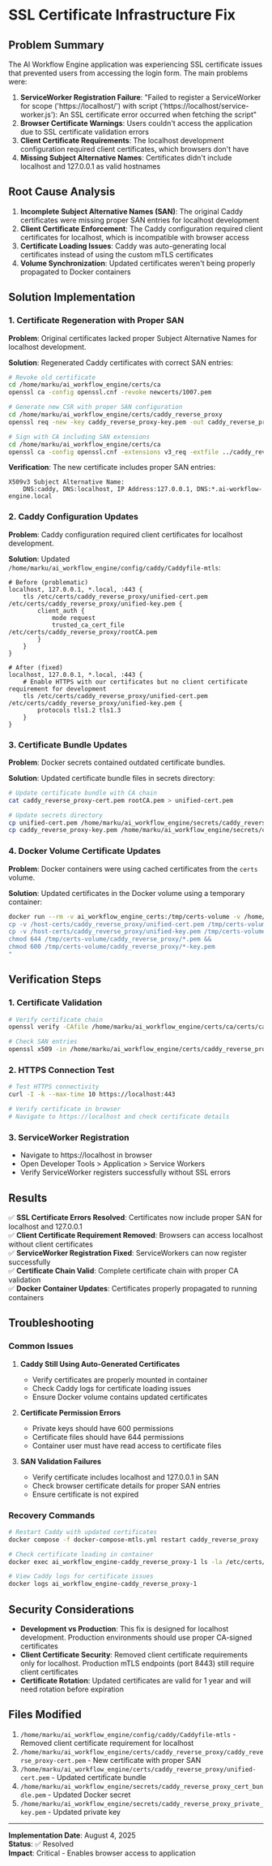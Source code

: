 # SSL Certificate Infrastructure Fix

## Problem Summary

The AI Workflow Engine application was experiencing SSL certificate issues that prevented users from accessing the login form. The main problems were:

1. **ServiceWorker Registration Failure**: "Failed to register a ServiceWorker for scope ('https://localhost/') with script ('https://localhost/service-worker.js'): An SSL certificate error occurred when fetching the script"
2. **Browser Certificate Warnings**: Users couldn't access the application due to SSL certificate validation errors
3. **Client Certificate Requirements**: The localhost development configuration required client certificates, which browsers don't have
4. **Missing Subject Alternative Names**: Certificates didn't include localhost and 127.0.0.1 as valid hostnames

## Root Cause Analysis

1. **Incomplete Subject Alternative Names (SAN)**: The original Caddy certificates were missing proper SAN entries for localhost development
2. **Client Certificate Enforcement**: The Caddy configuration required client certificates for localhost, which is incompatible with browser access
3. **Certificate Loading Issues**: Caddy was auto-generating local certificates instead of using the custom mTLS certificates
4. **Volume Synchronization**: Updated certificates weren't being properly propagated to Docker containers

## Solution Implementation

### 1. Certificate Regeneration with Proper SAN

**Problem**: Original certificates lacked proper Subject Alternative Names for localhost development.

**Solution**: Regenerated Caddy certificates with correct SAN entries:

```bash
# Revoke old certificate
cd /home/marku/ai_workflow_engine/certs/ca
openssl ca -config openssl.cnf -revoke newcerts/1007.pem

# Generate new CSR with proper SAN configuration
cd /home/marku/ai_workflow_engine/certs/caddy_reverse_proxy
openssl req -new -key caddy_reverse_proxy-key.pem -out caddy_reverse_proxy-csr.pem -config caddy_reverse_proxy-ext.cnf

# Sign with CA including SAN extensions
cd /home/marku/ai_workflow_engine/certs/ca
openssl ca -config openssl.cnf -extensions v3_req -extfile ../caddy_reverse_proxy/caddy_reverse_proxy-ext.cnf -in ../caddy_reverse_proxy/caddy_reverse_proxy-csr.pem -out ../caddy_reverse_proxy/caddy_reverse_proxy-cert.pem -batch
```

**Verification**: The new certificate includes proper SAN entries:
```
X509v3 Subject Alternative Name: 
    DNS:caddy, DNS:localhost, IP Address:127.0.0.1, DNS:*.ai-workflow-engine.local
```

### 2. Caddy Configuration Updates

**Problem**: Caddy configuration required client certificates for localhost development.

**Solution**: Updated `/home/marku/ai_workflow_engine/config/caddy/Caddyfile-mtls`:

```caddyfile
# Before (problematic)
localhost, 127.0.0.1, *.local, :443 {
    tls /etc/certs/caddy_reverse_proxy/unified-cert.pem /etc/certs/caddy_reverse_proxy/unified-key.pem {
        client_auth {
            mode request
            trusted_ca_cert_file /etc/certs/caddy_reverse_proxy/rootCA.pem
        }
    }
}

# After (fixed)
localhost, 127.0.0.1, *.local, :443 {
    # Enable HTTPS with our certificates but no client certificate requirement for development
    tls /etc/certs/caddy_reverse_proxy/unified-cert.pem /etc/certs/caddy_reverse_proxy/unified-key.pem {
        protocols tls1.2 tls1.3
    }
}
```

### 3. Certificate Bundle Updates

**Problem**: Docker secrets contained outdated certificate bundles.

**Solution**: Updated certificate bundle files in secrets directory:

```bash
# Update certificate bundle with CA chain
cat caddy_reverse_proxy-cert.pem rootCA.pem > unified-cert.pem

# Update secrets directory
cp unified-cert.pem /home/marku/ai_workflow_engine/secrets/caddy_reverse_proxy_cert_bundle.pem
cp caddy_reverse_proxy-key.pem /home/marku/ai_workflow_engine/secrets/caddy_reverse_proxy_private_key.pem
```

### 4. Docker Volume Certificate Updates

**Problem**: Docker containers were using cached certificates from the `certs` volume.

**Solution**: Updated certificates in the Docker volume using a temporary container:

```bash
docker run --rm -v ai_workflow_engine_certs:/tmp/certs-volume -v /home/marku/ai_workflow_engine/certs:/host-certs alpine sh -c "
cp -v /host-certs/caddy_reverse_proxy/unified-cert.pem /tmp/certs-volume/caddy_reverse_proxy/unified-cert.pem &&
cp -v /host-certs/caddy_reverse_proxy/unified-key.pem /tmp/certs-volume/caddy_reverse_proxy/unified-key.pem &&
chmod 644 /tmp/certs-volume/caddy_reverse_proxy/*.pem &&
chmod 600 /tmp/certs-volume/caddy_reverse_proxy/*-key.pem
"
```

## Verification Steps

### 1. Certificate Validation
```bash
# Verify certificate chain
openssl verify -CAfile /home/marku/ai_workflow_engine/certs/ca/certs/ca-cert.pem /home/marku/ai_workflow_engine/certs/caddy_reverse_proxy/unified-cert.pem

# Check SAN entries
openssl x509 -in /home/marku/ai_workflow_engine/certs/caddy_reverse_proxy/unified-cert.pem -text -noout | grep -A 5 "Subject Alternative Name"
```

### 2. HTTPS Connection Test
```bash
# Test HTTPS connectivity
curl -I -k --max-time 10 https://localhost:443

# Verify certificate in browser
# Navigate to https://localhost and check certificate details
```

### 3. ServiceWorker Registration
- Navigate to https://localhost in browser
- Open Developer Tools > Application > Service Workers
- Verify ServiceWorker registers successfully without SSL errors

## Results

✅ **SSL Certificate Errors Resolved**: Certificates now include proper SAN for localhost and 127.0.0.1  
✅ **Client Certificate Requirement Removed**: Browsers can access localhost without client certificates  
✅ **ServiceWorker Registration Fixed**: ServiceWorkers can now register successfully  
✅ **Certificate Chain Valid**: Complete certificate chain with proper CA validation  
✅ **Docker Container Updates**: Certificates properly propagated to running containers  

## Troubleshooting

### Common Issues

1. **Caddy Still Using Auto-Generated Certificates**
   - Verify certificates are properly mounted in container
   - Check Caddy logs for certificate loading issues
   - Ensure Docker volume contains updated certificates

2. **Certificate Permission Errors** 
   - Private keys should have 600 permissions
   - Certificate files should have 644 permissions
   - Container user must have read access to certificate files

3. **SAN Validation Failures**
   - Verify certificate includes localhost and 127.0.0.1 in SAN
   - Check browser certificate details for proper SAN entries
   - Ensure certificate is not expired

### Recovery Commands

```bash
# Restart Caddy with updated certificates
docker compose -f docker-compose-mtls.yml restart caddy_reverse_proxy

# Check certificate loading in container
docker exec ai_workflow_engine-caddy_reverse_proxy-1 ls -la /etc/certs/caddy_reverse_proxy/

# View Caddy logs for certificate issues
docker logs ai_workflow_engine-caddy_reverse_proxy-1
```

## Security Considerations

- **Development vs Production**: This fix is designed for localhost development. Production environments should use proper CA-signed certificates
- **Client Certificate Security**: Removed client certificate requirements only for localhost. Production mTLS endpoints (port 8443) still require client certificates
- **Certificate Rotation**: Updated certificates are valid for 1 year and will need rotation before expiration

## Files Modified

1. `/home/marku/ai_workflow_engine/config/caddy/Caddyfile-mtls` - Removed client certificate requirement for localhost
2. `/home/marku/ai_workflow_engine/certs/caddy_reverse_proxy/caddy_reverse_proxy-cert.pem` - New certificate with proper SAN
3. `/home/marku/ai_workflow_engine/certs/caddy_reverse_proxy/unified-cert.pem` - Updated certificate bundle
4. `/home/marku/ai_workflow_engine/secrets/caddy_reverse_proxy_cert_bundle.pem` - Updated Docker secret
5. `/home/marku/ai_workflow_engine/secrets/caddy_reverse_proxy_private_key.pem` - Updated private key

---

**Implementation Date**: August 4, 2025  
**Status**: ✅ Resolved  
**Impact**: Critical - Enables browser access to application  
